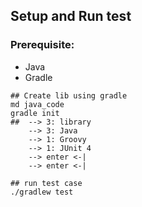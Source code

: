 ## Setup and Run test
### Prerequisite:
* Java
* Gradle

```
## Create lib using gradle
md java_code
gradle init
##  --> 3: library 
    --> 3: Java 
    --> 1: Groovy
    --> 1: JUnit 4
    --> enter <-|
    --> enter <-|

## run test case
./gradlew test
```